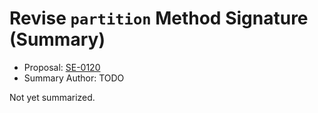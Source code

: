 # Revise `partition` Method Signature (Summary)

* Proposal: [SE-0120](https://github.com/apple/swift-evolution/blob/main/proposals/0120-revise-partition-method.md)
* Summary Author: TODO

Not yet summarized.
